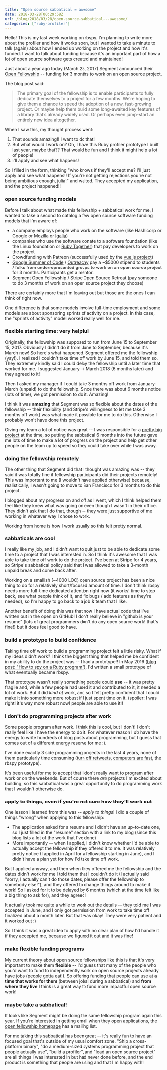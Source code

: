 ```yaml
---
title: "Open source sabbatical = awesome"
date: 2018-03-28T00:29:58Z
url: /blog/2018/03/28/open-source-sabbatical---awesome/
categories: ["ruby-profiler"]
---
```


Hello! This is my last week working on rbspy. I'm planning to write more about the profiler and how
it works soon, but I wanted to take a minute to talk (again) about how I ended up working on the
project and how it's funded. I want to talk about funding because it's an important part of how a
lot of open source software gets created and maintained!

Just about a year ago today (March 23, 2017) Segment announced their [Open Fellowship](https://segment.com/blog/segment-open-fellowship-2017/) -- funding for 3 months to work
on an open source project.

The blog post said:

> The primary goal of the fellowship is to enable participants to fully dedicate themselves to a project for a few months. We’re hoping to give them a chance to speed the adoption of a new, fast-growing project. Or maybe help them build some long-awaited key features of a library that’s already widely used. Or perhaps even jump-start an entirely new idea altogether.

When I saw this, my thought process went:

1. That sounds amazing!! I want to do that!
2. But what would I work on? Oh, I have this Ruby profiler prototype I built last year, maybe that??
   That would be fun and I think it might help a lot of people!
3. I'll apply and see what happens!

So I filled in the form, thinking "who knows if they'll accept me? I'll just apply and
see what happens!! If you're not getting rejections you're not being ambitious enough, julia!" and waited.
They accepted my application, and the project happened!!

### open source funding models

Before I talk about what made this fellowship + sabbatical work for me, I wanted to take a second to
catalog a few open source software funding models that I'm aware of:

* a company employs people who work on the software (like Hashicorp or Google or Mozilla or [Igalia](https://www.igalia.com/))
* companies who use the software donate to a software foundation (like the Linux foundation or 
  [Ruby Together](https://rubytogether.org/)) that pay developers to work on the project
* Crowdfunding with Patreon (successfully used by the [vue.js project](https://www.patreon.com/evanyou))
* [Google Summer of Code](https://summerofcode.withgoogle.com/) /
  [Outreachy](https://www.outreachy.org/) pay a ~$5000 stipend to students / folks from
  underrepresented groups to work on an open source project for 3 months. Participants get a mentor.
* Segment Open Fellowship / Stripe Open Source Retreat (pay someone to do 3 months of work on an
  open source project they choose)

There are certainly more that I'm leaving out but those are the ones I can think of right now.

One difference is that some models involve full-time employment and some models are about sponsoring
sprints of activity on a project. In this case, the "sprints of activity" model worked really well
for me.

### flexible starting time: very helpful

Originally, the fellowship was supposed to run from June 15 to September 15, 2017. Obviously I
didn't do it from June to September, because it's March now! So here's what happened. Segment offered me
the fellowship (yay!). I realized I couldn't take time off work by June 15, and told them so. They
extremely kindly said I could delay the fellowship until a later time that worked for me. I
suggested January -> March 2018 (6 months later) and they agreed to it!

Then I asked my manager if I could take 3 months off work from January-March (unpaid) to do the fellowship.
Since there was about 6 months notice (lots of time), we got permission to do it. Amazing!

I think it was **amazing** that Segment was so flexible about the dates of the fellowship -- their
flexibility (and Stripe's willingness to let me take 3 months off work) was what made it possible
for me to do this. Otherwise I probably won't have done this project.

Giving my team a lot of notice was great -- I was responsible for a [pretty big project](https://stripe.com/blog/operating-kubernetes) 
at the time, so putting the sabbatical 6 months into the future gave me lots of time to make a lot
of progress on the project and help get other people on the team up to speed so they could take over
while I was away.

### doing the fellowship remotely

The other thing that Segment did that I thought was amazing was -- they said it was totally fine if
fellowship participants did their projects remotely! This was important to me (I wouldn't have
applied otherwise) because, realistically, I wasn't going to move to San Francisco for 3 months to
do this project.

I blogged about my progress on and off as I went, which I think helped them feel like they knew what
was going on even though I wasn't in their office. They didn't ask that I do that, though -- they
were just supportive of me working in whatever way I chose to work.

Working from home is how I work usually so this felt pretty normal.

### sabbaticals are cool

I really like my job, and I didn't want to quit just to be able to dedicate some time to a project
that I was interested in. So I think it's awesome that I was able to take time off work to do the
project. I've been at Stripe for 4 years, so Stripe's sabbatical policy said that I was allowed to
take a 3-month unpaid break and come back after.

Working on a smallish (~4000 LOC) open source project has been a nice thing to do for a relatively
short/focused amount of time. I don't think rbspy needs more full-time dedicated attention right now
(it works! time to step back, see what people think of it, and fix bugs / add features as they're
needed), so I'm happy to go back to a job & team that I like.

Another benefit of doing this was that now I have actual code that I've written out in the open on
GitHub! I don't really believe in "github is your resume" (lots of great programmers don't do any
open source work! that's fine!) but it does feel good to have.

### build a prototype to build confidence

Taking time off work to build a programming project felt a little risky.  What if my ideas didn't
work? I think the biggest thing that helped me be confident in my ability to do the project was -- I
had a prototype!! In May 2016
([blog post: "How to spy on a Ruby program"](https://jvns.ca/blog/2016/06/12/a-weird-system-call-process-vm-readv/)), I'd
written a small prototype of what eventually became rbspy.

That prototype wasn't really something people could **use** -- it was pretty fragile and, while a
few people had used it and contributed to it, it needed a lot of work. But it did _kind of_ work,
and so I felt pretty confident that I could make it into something more robust if I just spent time
on it.  (spoiler: I was right! it's way more robust now! people are able to use it!)

### I don't do programming projects after work

Some people program after work. I think this is cool, but I don't! I don't really feel like I have
the energy to do it. For whatever reason I _do_ have the energy to write hundreds of blog posts
about programming, but I guess that comes out of a different energy reserve for me :).

I've done exactly 3 side programming projects in the last 4 years, none of them particularly time
consuming ([turn off retweets](http://turn-off-retweets.glitch.me), [computers are fast](https://computers-are-fast.github.io/), the rbspy prototype).

It's been useful for me to accept that I don't really want to program after work or on the weekends.
But of course there _are_ projects I'm excited about building, so this sabbatical was a great
opportunity to do programming work that I wouldn't otherwise do.

### apply to things, even if you're not sure how they'll work out

One lesson I learned from this was -- *apply to things*! I did a couple of things "wrong" when
applying to this fellowship:

* The application asked for a resume and I didn't have an up-to-date one, so I just filled in the
  "resume" section with a link to my blog (since this blog lists a lot of the work that I've done)
* More importantly -- when I applied, I didn't know whether I'd be able to actually accept the
  fellowship if they offered it to me. It was relatively pretty notice (I applied in April for a
  fellowship starting in June), and I didn't have a plan yet for how I'd take time off work.

But I applied anyway, and then when they offered me the fellowship and the dates didn't work for me
I told them that I couldn't do it (I actually said "sorry, I actually can't do those dates, please
offer the fellowship to somebody else!"), and they offered to change things around to make it work!
So I asked for it to be delayed by 6 months (which at the time felt like a big thing to ask for),
and they agreed!

It actually took me quite a while to work out the details -- they told me I was accepted in June,
and I only got permission from work to take time off finalized about a month later. But that was
okay! They were very patient and it worked out :)

So I think it was a great idea to apply with no clear plan of how I'd handle it if they accepted me,
because we figured it out and it was fine!

### make flexible funding programs

My current theory about open source fellowships like this is that it's very important to make them
**flexible** -- I'd guess that many of the people who you'd want to fund to independently work on
open source projects already have jobs (people gotta eat!). So offering funding that people can use
at **a time that works for them** (between jobs! during a sabbatical) and **from where they live** I
think is a great way to fund more impactful open source work!


### maybe take a sabbatical!

It looks like Segment might be doing the same fellowship program again this year. If you're
interested in getting email when they open applications, the [open fellowship homepage](https://open.segment.com/fellowship)
has a mailing list.

For me taking this sabbatical has been great -- it's really fun to have an focused goal that's
outside of my usual comfort zone. "Ship a cross-platform binary", "do a medium-sized systems
programming project that people actually use", "build a profiler", and "lead an open source project"
are all things I was interested in but had never done before, and the end product is something that
people are using and that I'm happy with!
